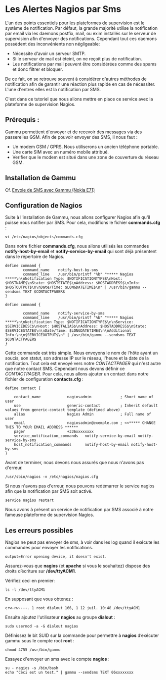 # Les Alertes Nagios par Sms

L'un des points essentiels pour les plateformes de supervision est le système de notification. Par défaut, la grande majorité utilise la notification par email via les daemons postfix, mail, ou exim installés sur le serveur de supervision afin d'envoyer des notifications. Cependant tout ces daemons possèdent des inconvénients non négligeable:

- Nécessite d'avoir un serveur SMTP.
- Si le serveur de mail est éteint, on ne reçoit plus de notification.
- Les notifications par mail peuvent être considérées comme des spams et donc filtrer et bloquer.

De ce fait, on se retrouve souvent à considérer d'autres méthodes de notification afin de garantir une réaction plus rapide en cas de nécessiter. L'une d'entres elles est la notification par SMS.

C'est dans ce tutoriel que nous allons mettre en place ce service avec la plateforme de supervision Nagios.

## Prérequis :

Gammu permettent d'envoyer et de recevoir des messages via des passerelles GSM. Afin de pouvoir envoyer des SMS, il nous faut :

- Un modem GSM / GPRS. Nous utiliserons un ancien téléphone portable.
- Une carte SIM avec un numéro mobile attribué.
- Verifier que le modem est situé dans une zone de couverture du réseau GSM.

## Installation de Gammu

Cf. [Envoie de SMS avec Gammu (Nokia E71)](https://github.com/KyoshinSan/Gammu)

## Configuration de Nagios

Suite à l'installation de Gammu, nous allons configurer Nagios afin qu'il puisse nous notifier par SMS. Pour cela, modifions le fichier **commands.cfg** :

```
vi /etc/nagios/objects/commands.cfg
```

Dans notre fichier **commands.cfg**, nous allons utilisés les commandes **notify-host-by-email** et **notify-service-by-email** qui sont déjà présentent dans le répertoire de Nagios.

```
define command {
        command_name    notify-host-by-sms
        command_line    /usr/bin/printf "%b" "***** Nagios *****\n\nNotification Type: $NOTIFICATIONTYPE$\nHost: $HOSTNAME$\nState: $HOSTSTATE$\nAddress: $HOSTADDRESS$\nInfo: $HOSTOUTPUT$\n\nDate/Time: $LONGDATETIME$\n" | /usr/bin/gammu --sendsms TEXT $CONTACTPAGER$
}

define command {

        command_name    notify-service-by-sms
        command_line    /usr/bin/printf "%b" "***** Nagios *****\n\nNotification Type: $NOTIFICATIONTYPE$\n\nService: $SERVICEDESC$\nHost: $HOSTALIAS$\nAddress: $HOSTADDRESS$\nState: $SERVICESTATE$\n\nDate/Time: $LONGDATETIME$\n\nAdditional Info:\n\n$SERVICEOUTPUT$\n" | /usr/bin/gammu --sendsms TEXT $CONTACTPAGER$
}
```

Cette commande est très simple. Nous envoyons le nom de l'hôte ayant un soucis, son statut, son adresse IP sur le réseau, l'heure et la date de la notification. Tout cela est envoyé vers notre $CONTACTPAGER$ qui n'est autre que notre contact SMS. Cependant nous devons définir ce $CONTACTPAGER$. Pour cela, nous allons ajouter un contact dans notre fichier de configuration **contacts.cfg** :

```
define contact {

    contact_name            nagiosadmin             ; Short name of user
    use                     generic-contact         ; Inherit default values from generic-contact template (defined above)
    alias                   Nagios Admin            ; Full name of user
    email                   nagiosadmin@exemple.com ; <<***** CHANGE THIS TO YOUR EMAIL ADDRESS ******
    pager                   +336xxxxxxxx
    service_notification_commands   notify-service-by-email notify-service-by-sms
    host_notification_commands      notify-host-by-email notify-host-by-sms
}
```

Avant de terminer, nous devons nous assurés que nous n'avons pas d'erreur.

```
/usr/sbin/nagios -v /etc/nagios/nagios.cfg
```

Si nous n'avons pas d'erreur, nous pouvons redémarrer le service nagios afin que la notification par SMS soit activé.

```
service nagios restart
```

Nous avons à présent un service de notification par SMS associé à notre fameuse plateforme de supervision Nagios.

## Les erreurs possibles

Nagios ne peut pas envoyer de sms, à voir dans les log quand il exécute les commandes pour envoyer les notifications.

```
output=Error opening device, it doesn't exist.
```

Assurez-vous que **nagios** (et **apache** si vous le souhaitez) dispose des droits d’écriture sur **/dev/ttyACM1**.

Vérifiez ceci en premier:

```
ls -l /dev/ttyACM1
```

En supposant que vous obtenez :

```
crw-rw----. 1 root dialout 166, 1 12 juil. 10:48 /dev/ttyACM1
```

Ensuite ajoutez l'utilisateur **nagios** au groupe **dialout** :

```
sudo usermod -a -G dialout nagios
```

Définissez le bit SUID sur la commande pour permettre à **nagios** d’exécuter gammu sous le compte root **root** :

```
chmod 4755 /usr/bin/gammu
```

Essayez d'envoyer un sms avec le compte **nagios** :

```
su - nagios -s /bin/bash
echo "Ceci est un test." | gammu --sendsms TEXT 06xxxxxxxx
```
